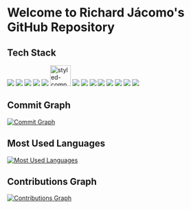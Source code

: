 # Welcome to Richard Jácomo's GitHub Repository

## Tech Stack

<img src="https://img.icons8.com/color/48/000000/html-5--v1.png"/> <!-- HTML -->
<img src="https://img.icons8.com/color/48/000000/css3.png"/> <!-- CSS -->
<img src="https://img.icons8.com/color/48/000000/javascript.png"/> <!-- JavaScript -->
<img src="https://img.icons8.com/color/48/000000/typescript.png"/> <!-- TypeScript -->
<img src="https://img.icons8.com/color/48/000000/react-native.png"/> <!-- React -->
<img src="https://raw.githubusercontent.com/styled-components/brand/master/styled-components.png" alt="styled-components" width="48" height="48"/> <!-- styled-components -->
<img src="https://img.icons8.com/color/48/000000/bootstrap.png"/> <!-- Bootstrap -->
<img src="https://img.icons8.com/color/48/000000/nodejs.png"/> <!-- Node.js -->
<img src="https://img.icons8.com/color/48/000000/express.png"/> <!-- Express -->
<img src="https://img.icons8.com/color/48/000000/postgreesql.png"/> <!-- PostgreSQL -->
<img src="https://img.icons8.com/color/48/000000/mysql-logo.png"/> <!-- MySQL -->
<img src="https://img.icons8.com/color/48/000000/python.png"/> <!-- Python -->
<img src="https://img.icons8.com/officel/40/000000/php-logo.png"/> <!-- PHP -->
<img src="https://img.icons8.com/color/48/000000/wordpress.png"/> <!-- WordPress -->

## Commit Graph

[![Commit Graph](https://github-readme-stats.vercel.app/api?username=RichardJacomo&show_icons=true&count_private=true&include_all_commits=true&theme=algolia)](https://github.com/RichardJacomo)

## Most Used Languages

[![Most Used Languages](https://github-readme-stats.vercel.app/api/top-langs/?username=RichardJacomo&layout=compact&theme=algolia)](https://github.com/RichardJacomo)

## Contributions Graph

[![Contributions Graph](https://github-readme-streak-stats.herokuapp.com/?user=RichardJacomo&theme=algolia)](https://github.com/RichardJacomo)
